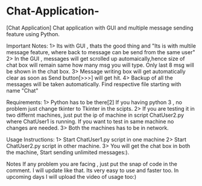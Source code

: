 # Chat-Application-
[Chat Application] Chat application with GUI and multiple message sending feature using Python.

Important Notes:
1> Its with GUI , thats the good thing and "Its is with multile message feature, where back to message can be send from the same user"
2> In the GUI , messages will get scrolled up automaically,hence size of chat box will remain same how many msg you will type. Only last 8 msg will be shown in the chat box.
3> Message writing box will get automatically clear as soon as Send button[>>>] will get hit.
4> Backup of all the messages will be taken automatically. Find respective file starting with name "Chat"

Requirements:
1> Python has to be there[2]
If you having python 3 , no problem just change tkinter to Tkinter in the scipts.
2> If you are testing it in two differnt machines, just put the ip of machine in script ChatUser2.py where ChatUser1 is running.
If you want to test in same machine no changes are needed.
3> Both the machines has to be in network.

Usage Instructions:
1> Start ChatUser1.py script in one machine 
2> Start ChatUser2.py script in other machine. 
3> You will get the chat box in both the machine, Start sending unlimited messages:).

Notes
If any problem you are facing , just put the snap of code in the comment. I will update like that.
Its very easy to use and faster too.
In upcoming days I will upload the video of usage too:)
